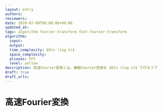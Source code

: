 ```yaml
---
layout: entry
authors:
reviewers:
date: 2020-07-09T00:00:00+09:00
updated_at:
tags: algorithm fourier-transform fast-fourier-transform
algorithm:
  input:
  output:
  time_complexity: $O(n \log n)$
  space_complexity:
  aliases: FFT
  level: yellow
description: 高速Fourier変換とは、離散Fourier変換を $O(n \log n)$ で行なうアルゴリズムである。高速な多項式乗算の実装などに用いられる。
draft: true
draft_urls:
---
```


# 高速Fourier変換
